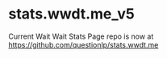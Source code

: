 # stats.wwdt.me_v5
Current Wait Wait Stats Page repo is now at https://github.com/questionlp/stats.wwdt.me
